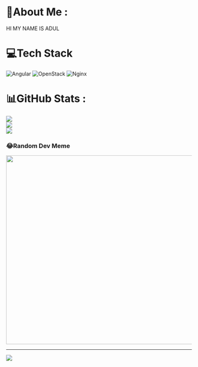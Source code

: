 # 💫About Me :
HI MY NAME IS ADUL

# 💻Tech Stack
![Angular](https://img.shields.io/badge/angular-%23DD0031.svg?style=for-the-badge&logo=angular&logoColor=white) ![OpenStack](https://img.shields.io/badge/Openstack-%23f01742.svg?style=for-the-badge&logo=openstack&logoColor=white) ![Nginx](https://img.shields.io/badge/nginx-%23009639.svg?style=for-the-badge&logo=nginx&logoColor=white)
# 📊GitHub Stats :
![](https://github-readme-stats.vercel.app/api?username=MFP21&theme=dark&hide_border=true&include_all_commits=false&count_private=false)<br/>
![](https://github-readme-streak-stats.herokuapp.com/?user=MFP21&theme=dark&hide_border=true)<br/>
![](https://github-readme-stats.vercel.app/api/top-langs/?username=MFP21&theme=dark&hide_border=true&include_all_commits=false&count_private=false&layout=compact)

### 😂Random Dev Meme
<img src="https://random-memer.herokuapp.com/" width="512px"/>

---
[![](https://visitcount.itsvg.in/api?id=MFP21&icon=0&color=0)](https://visitcount.itsvg.in)
